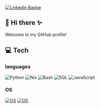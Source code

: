 [![Linkedin Badge](https://img.shields.io/badge/-LinkedIn-0e76a8?style=flat-square&logo=Linkedin&logoColor=white)](https://www.linkedin.com/in/jfisher97)

## 🧙 Hi there ✨

Welcome to my GitHub profile!

<!--
**fisherrjd/fisherrjd** is a ✨ _special_ ✨ repository because its `README.md` (this file) appears on your GitHub profile.

Here are some ideas to get you started:

- 🔭 I’m currently working on ...
- 🌱 I’m currently learning ...
- ⚡ Fun fact: ...
-->

## 💻 Tech

### languages

![Python](https://img.shields.io/badge/-Python-black?style=flat-square&logo=Python)
![Nix](https://img.shields.io/badge/-Nix-black?style=flat-square&logo=nixos)
![Bash](https://img.shields.io/badge/-Bash-black?style=flat-square&logo=gnubash)
![SQL](https://img.shields.io/badge/-SQL-000?&logo=postgresql)
![JavaScript](https://img.shields.io/badge/-JavaScript-000?&logo=JavaScript)

<!-- ### SaaS

![GitHub](https://img.shields.io/badge/-GitHub-181717?style=flat-square&logo=github)
![GitLab](https://img.shields.io/badge/-GitLab-FCA121?style=flat-square&logo=gitlab) -->

### OS

[![OS](https://img.shields.io/badge/OS-Windows-informational?style=flat-square&logo=Microsoft&logoColor=white)](https://en.wikipedia.org/wiki/Windows)
[![OS](https://img.shields.io/badge/OS-Linux-informational?style=flat-square&logo=linux&logoColor=white)](https://en.wikipedia.org/wiki/Linux) 



